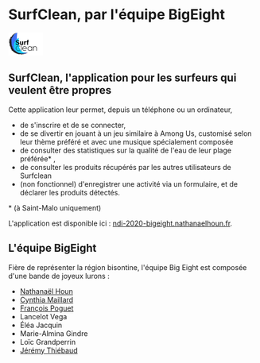# SurfClean, par l'équipe BigEight

![surfCleanLogo](public/images/surfCleanLogo.png)

## SurfClean, l'application pour les surfeurs qui veulent être propres

Cette application leur permet, depuis un téléphone ou un ordinateur,

- de s'inscrire et de se connecter,
- de se divertir en jouant à un jeu similaire à Among Us, customisé selon leur thème préféré et avec une musique spécialement composée
- de consulter des statistiques sur la qualité de l'eau de leur plage préférée\* ,
- de consulter les produits récupérés par les autres utilisateurs de Surfclean
- (non fonctionnel) d'enregistrer une activité via un formulaire, et de déclarer les produits détectés.

\* (à Saint-Malo uniquement)

L'application est disponible ici : [ndi-2020-bigeight.nathanaelhoun.fr](https://ndi-2020-bigeight.nathanaelhoun.fr).

## L'équipe BigEight

Fière de représenter la région bisontine, l'équipe Big Eight est composée d'une bande de joyeux lurons :

- [Nathanaël Houn](https://nathanaelhoun.fr)
- [Cynthia Maillard](https://www.linkedin.com/in/cynthia-maillard/)
- [François Poguet](https://francois.poguet.com)
- Lancelot Vega
- Éléa Jacquin
- Marie-Almina Gindre
- Loïc Grandperrin
- [Jérémy Thiébaud](https://www.linkedin.com/in/j%C3%A9r%C3%A9my-thi%C3%A9baud-60b9281b8/)
